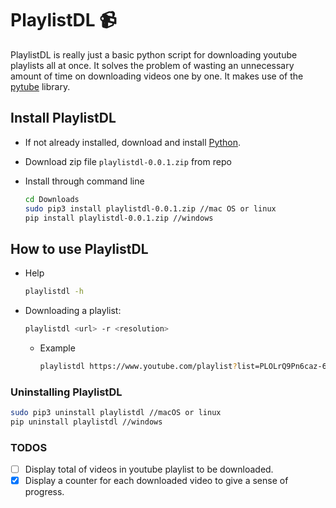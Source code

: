 # PlaylistDL 📹

PlaylistDL is really just a basic python script for downloading youtube playlists all at once. It solves the problem of wasting an unnecessary amount of time on downloading videos one by one.
It makes use of the [pytube](https://pytube.io/en/latest/index.html) library.

## Install PlaylistDL

- If not already installed, download and install [Python](https://www.python.org/downloads/).
- Download zip file `playlistdl-0.0.1.zip` from repo
- Install through command line

    ```bash
    cd Downloads
    sudo pip3 install playlistdl-0.0.1.zip //mac OS or linux
    pip install playlistdl-0.0.1.zip //windows
    ```

## How to use PlaylistDL

- Help

    ```bash
    playlistdl -h
    ```

- Downloading a playlist:

    ```bash
    playlistdl <url> -r <resolution>
    ```

  - Example

    ```bash
    playlistdl https://www.youtube.com/playlist?list=PLOLrQ9Pn6caz-6WpcBYxV84g9gwptoN20 -r 720p
    ```

### Uninstalling PlaylistDL

```bash
sudo pip3 uninstall playlistdl //macOS or linux
pip uninstall playlistdl //windows
```

### TODOS

- [ ] Display total of videos in youtube playlist to be downloaded.
- [x] Display a counter for each downloaded video to give a sense of progress.
